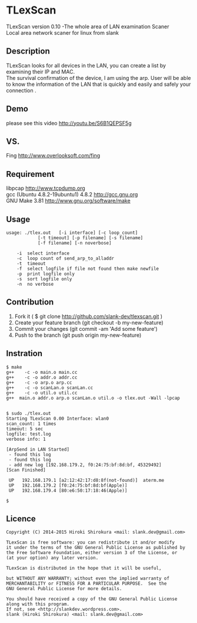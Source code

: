# TLexScan 
TLexScan version 0.10 -The whole area of LAN examination Scaner  
Local area network scaner for linux from slank  

## Description
TLexScan looks for all devices  in the LAN, 
you can create a list by examining their IP and MAC.  
The survival confirmation of the device, I am using the arp.
User will be able to know the information of the LAN 
that is quickly and easily and safely your connection .  

## Demo
 please see this video
 http://youtu.be/S6B1QEPSF5g

## VS.
 Fing <http://www.overlooksoft.com/fing>  

## Requirement
 libpcap <http://www.tcpdump.org>  
 gcc (Ubuntu 4.8.2-19ubuntu1) 4.8.2 <http://gcc.gnu.org>  
 GNU Make 3.81 <http://www.gnu.org/software/make>  

## Usage

	usage: ./tlex.out	[-i interface] [-c loop_count]
				[-t timeout] [-p filename] [-s filename]
				[-f filename] [-n noverbose]

		-i	select interface
		-c	loop count of send_arp_to_alladdr
		-t	timeout
		-f	select logfile if file not found then make newfile
		-p	print logfile only
		-s	sort logfile only
		-n	no verbose


## Contribution
1. Fork it ( $ git clone http://github.com/slank-dev/tlexscan.git )
2. Create your feature branch (git checkout -b my-new-feature)
3. Commit your changes (git commit -am 'Add some feature')
4. Push to the branch (git push origin my-new-feature)


## Instration
	 
	$ make
	g++    -c -o main.o main.cc
	g++    -c -o addr.o addr.cc
	g++    -c -o arp.o arp.cc
	g++    -c -o scanLan.o scanLan.cc
	g++    -c -o util.o util.cc
	g++  main.o addr.o arp.o scanLan.o util.o -o tlex.out -Wall -lpcap


	$ sudo ./tlex.out 
	Starting TLexScan 0.00 Interface: wlan0
	scan_count: 1 times
	timeout: 5 sec
	logfile: test.log
	verbose info: 1

	[ArpSend in LAN Started] 
	 - found this log
	 - found this log
	 - add new log [192.168.179.2, f0:24:75:bf:8d:bf, 45329492]
	[Scan Finished]

	 UP	  192.168.179.1	[a2:12:42:17:d8:8f(not-found)]	aterm.me
	 UP	  192.168.179.2	[f0:24:75:bf:8d:bf(Apple)]	
	 UP	  192.168.179.4	[80:e6:50:17:18:46(Apple)]	
	
	$ 
 

## Licence
 
	Copyright (C) 2014-2015 Hiroki Shirokura <mail: slank.dev@gmail.com>

	TLexScan is free software: you can redistribute it and/or modify
	it under the terms of the GNU General Public License as published by
	the Free Software Foundation, either version 3 of the License, or
	(at your option) any later version.

	TLexScan is distributed in the hope that it will be useful,

	but WITHOUT ANY WARRANTY; without even the implied warranty of
	MERCHANTABILITY or FITNESS FOR A PARTICULAR PURPOSE.  See the
	GNU General Public License for more details.

	You should have received a copy of the GNU General Public License
	along with this program.  
	If not, see <http://slankdev.wordpress.com>.
	slank (Hiroki Shirokura) <mail: slank.dev@gmail.com>
